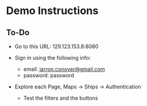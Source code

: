 # Demo Instructions

## To-Do

- Go to this URL: 129.123.153.8:8080

- Sign in using the following info:
    - email: jarron.conover@gmail.com
    - password: password

- Explore each Page, Maps -> Ships -> Authentication
    - Test the filters and the buttons